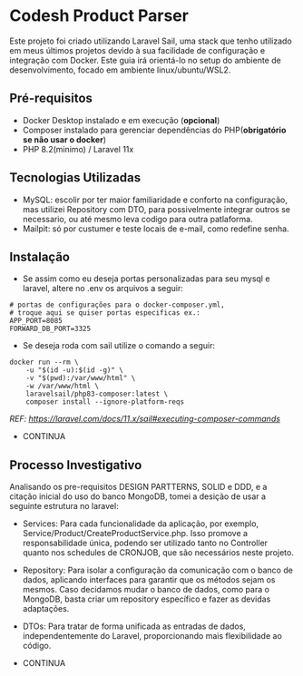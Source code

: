 
# Codesh Product Parser

Este projeto foi criado utilizando Laravel Sail, uma stack que tenho utilizado em meus últimos projetos devido à sua facilidade de configuração e integração com Docker. Este guia irá orientá-lo no setup do ambiente de desenvolvimento, focado em ambiente linux/ubuntu/WSL2.

## Pré-requisitos

- Docker Desktop instalado e em execução (**opcional**)
- Composer instalado para gerenciar dependências do PHP(**obrigatório se não usar o docker**)
- PHP 8.2(minimo) / Laravel 11x

## Tecnologias Utilizadas
- MySQL: escolir por ter maior familiaridade e conforto na configuração, mas utilizei Repository com DTO, para possivelmente integrar outros se necessario, ou até mesmo leva codigo para outra patlaforma.
- Mailpit: só por custumer e teste locais de e-mail, como redefine senha.

## Instalação
- Se assim como eu deseja portas personalizadas para seu mysql e laravel, altere no .env os arquivos a seguir:
```
# portas de configurações para o docker-composer.yml,
# troque aqui se quiser portas especificas ex.:
APP_PORT=8085
FORWARD_DB_PORT=3325

```

- Se deseja roda com sail utilize o comando a seguir:
```
docker run --rm \
    -u "$(id -u):$(id -g)" \
    -v "$(pwd):/var/www/html" \
    -w /var/www/html \
    laravelsail/php83-composer:latest \
    composer install --ignore-platform-reqs
```
_REF: https://laravel.com/docs/11.x/sail#executing-composer-commands_

- CONTINUA


## Processo Investigativo

Analisando os pre-requisitos DESIGN PARTTERNS, SOLID e DDD, e a citação inicial do uso do banco MongoDB, tomei a desição de usar a seguinte estrutura no laravel:

- Services: Para cada funcionalidade da aplicação, por exemplo, Service/Product/CreateProductService.php. Isso promove a responsabilidade única, podendo ser utilizado tanto no Controller quanto nos schedules de CRONJOB, que são necessários neste projeto.

- Repository: Para isolar a configuração da comunicação com o banco de dados, aplicando interfaces para garantir que os métodos sejam os mesmos. Caso decidamos mudar o banco de dados, como para o MongoDB, basta criar um repository específico e fazer as devidas adaptações.

- DTOs: Para tratar de forma unificada as entradas de dados, independentemente do Laravel, proporcionando mais flexibilidade ao código.

- CONTINUA
